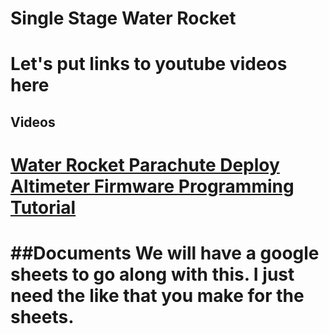 # Single Stage Water Rocket
Let's put links to youtube videos here
==
## Videos
[Water Rocket Parachute Deploy Altimeter Firmware Programming Tutorial](https://www.youtube.com/watch?v=OrcEw346bdA)
==
##Documents
We will have a google sheets to go along with this. I just need the like that you make for the sheets. 
==

